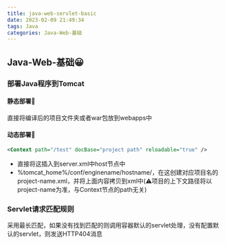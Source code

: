 ```yaml
---
title: java-web-servlet-basic
date: 2023-02-09 21:49:34
tags: Java
categories: Java-Web-基础
---
```


## Java-Web-基础😀

### 部署Java程序到Tomcat

#### 静态部署🎈

直接将编译后的项目文件夹或者war包放到webapps中

#### 动态部署🎈

```xml
<Context path="/test" docBase="project path" reloadable="true" />
```

- 直接将这插入到server.xml中host节点中
- %tomcat_home%/conf/enginename/hostname/，在这创建对应项目名的project-name.xml，并将上面内容拷贝到xml中(⚠️项目的上下文路径将以project-name为准，与Context节点的path无关)

### Servlet请求匹配规则

采用最长匹配，如果没有找到匹配的则调用容器默认的servlet处理，没有配置默认的servlet，则发送HTTP404消息
